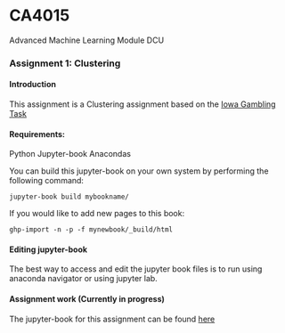 # CA4015
Advanced Machine Learning Module DCU

### Assignment 1: Clustering

#### Introduction
This assignment is a Clustering assignment based on the [Iowa Gambling Task](https://en.wikipedia.org/wiki/Iowa_gambling_task)

#### Requirements:
Python
Jupyter-book
Anacondas

You can build this jupyter-book on your own system by performing the following command:
```
jupyter-book build mybookname/

```

If you would like to add new pages to this book:
```
ghp-import -n -p -f mynewbook/_build/html

```

#### Editing jupyter-book

The best way to access and edit the jupyter book files is to run using anaconda navigator or using jupyter lab.


#### Assignment work (Currently in progress)
The jupyter-book for this assignment can be found [here](https://mccahim2.github.io/jupyterbookgit/intro.html)
